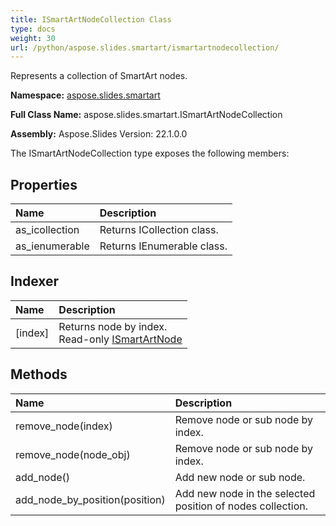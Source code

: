 ```yaml
---
title: ISmartArtNodeCollection Class
type: docs
weight: 30
url: /python/aspose.slides.smartart/ismartartnodecollection/
---
```


Represents a collection of SmartArt nodes.

**Namespace:** [aspose.slides.smartart](/python/aspose.slides.smartart/)

**Full Class Name:** aspose.slides.smartart.ISmartArtNodeCollection

**Assembly:**  Aspose.Slides Version: 22.1.0.0

The ISmartArtNodeCollection type exposes the following members:
## **Properties**
|**Name**|**Description**|
| :- | :- |
|as_icollection|Returns ICollection class.|
|as_ienumerable|Returns IEnumerable class.|
## **Indexer**
|**Name**|**Description**|
| :- | :- |
|[index]|Returns node by index.<br/>            Read-only [ISmartArtNode](/python/aspose.slides.smartart/ismartartnode/)|
## **Methods**
|**Name**|**Description**|
| :- | :- |
|remove_node(index)|Remove node or sub node by index.|
|remove_node(node_obj)|Remove node or sub node by index.|
|add_node()|Add new node or sub node.|
|add_node_by_position(position)|Add new node in the selected position of nodes collection.|

